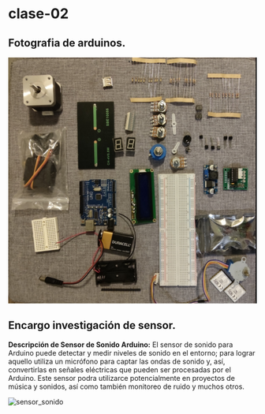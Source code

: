 # clase-02
## Fotografia de arduinos.
![arduinos](./1711652369446.jpg) 

## Encargo investigación de sensor.
**Descripción de Sensor de Sonido Arduino:**
El sensor de sonido para Arduino puede detectar y medir niveles de sonido en el entorno; para lograr aquello utiliza un micrófono para captar las ondas de sonido y, así, convertirlas en señales eléctricas que pueden ser procesadas por el Arduino. Este sensor podra utilizarce potencialmente en proyectos de música y sonidos, así como también monitoreo de ruido y muchos otros.

![sensor_sonido](dis145/estudiantes/Samillanc/clase-02/sensor_sonido.jpg)
